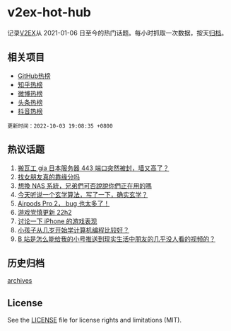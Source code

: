 # v2ex-hot-hub

 记录[V2EX](https://www.v2ex.com/)从 2021-01-06 日至今的热门话题。每小时抓取一次数据，按天[归档](archives)。
 
 ## 相关项目

- [GitHub热榜](https://github.com/lonnyzhang423/github-hot-hub)
- [知乎热榜](https://github.com/lonnyzhang423/zhihu-hot-hub)
- [微博热榜](https://github.com/lonnyzhang423/weibo-hot-hub)
- [头条热榜](https://github.com/lonnyzhang423/toutiao-hot-hub)
- [抖音热榜](https://github.com/lonnyzhang423/douyin-hot-hub)


 `更新时间：2022-10-03 19:08:35 +0800`

## 热议话题

1. [搬瓦工 gia 日本服务器 443 端口突然被封，墙又高了？](https://www.v2ex.com/t/884476)
1. [找女朋友真的靠缘分吗](https://www.v2ex.com/t/884447)
1. [想換 NAS 系統，兄弟們可否說說你們正在用的嗎](https://www.v2ex.com/t/884464)
1. [今天听说一个玄学算法，写了一下，确实玄学？](https://www.v2ex.com/t/884426)
1. [Airpods Pro 2， bug 也太多了！](https://www.v2ex.com/t/884461)
1. [游戏党慎更新 22h2](https://www.v2ex.com/t/884419)
1. [讨论一下 iPhone 的游戏表现](https://www.v2ex.com/t/884465)
1. [小孩子从几岁开始学计算机编程比较好？](https://www.v2ex.com/t/884505)
1. [B 站是怎么能给我的小号推送到现实生活中朋友的几乎没人看的视频的？](https://www.v2ex.com/t/884442)

## 历史归档

[archives](archives)

## License

See the [LICENSE](LICENSE) file for license rights and limitations (MIT).
